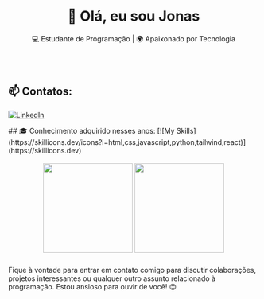 <h1 align="center">👋 Olá, eu sou Jonas</h1>

<p align="center">
  💻 Estudante de Programação | 🌍 Apaixonado por Tecnologia
</p><br><br>



## 📫 Contatos:
<p>
  <a href="https://www.linkedin.com/in/seu-linkedin" target="_blank">
    <img src="https://skillicons.dev/icons?i=instagram" alt="LinkedIn" />
  </a>
</p>
## 🎓 Conhecimento adquirido nesses anos:
[![My Skills](https://skillicons.dev/icons?i=html,css,javascript,python,tailwind,react)](https://skillicons.dev)<br><br>


<div align="center">
  <img height="180em" src="https://github-readme-stats.vercel.app/api?username=Abnnerr&show_icons=true&theme=tokyonight"/>
  <img height="180em" src="https://github-readme-stats.vercel.app/api/top-langs/?username=Abnnerr&layout=compact&langs_count=7&theme=tokyonight"/>
</div>

###


Fique à vontade para entrar em contato comigo para discutir colaborações, projetos interessantes ou qualquer outro assunto relacionado à programação. Estou ansioso para ouvir de você! 😊 <br><br>

